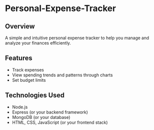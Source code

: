 # Personal-Expense-Tracker

## Overview
A simple and intuitive personal expense tracker to help you manage and analyze your finances efficiently.

## Features
- Track expenses
- View spending trends and patterns through charts
- Set budget limits

## Technologies Used
- Node.js
- Express (or your backend framework)
- MongoDB (or your database)
- HTML, CSS, JavaScript (or your frontend stack)
